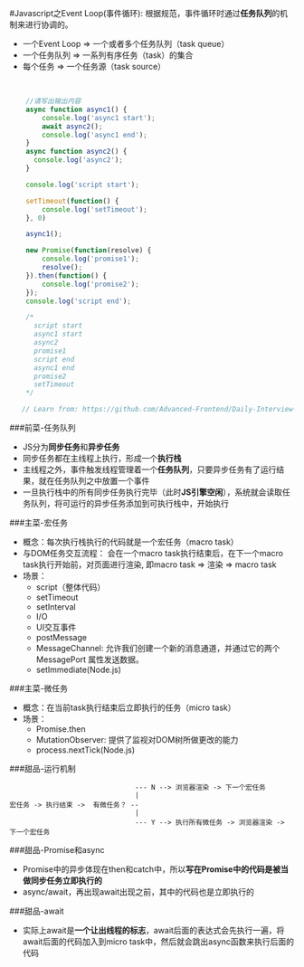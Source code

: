 #Javascript之Event Loop(事件循环): 根据规范，事件循环时通过**任务队列**的机制来进行协调的。
 - 一个Event Loop => 一个或者多个任务队列（task queue）
 - 一个任务队列 => 一系列有序任务（task）的集合
 - 每个任务 => 一个任务源（task source）
<br />

```Javascript
    //请写出输出内容
    async function async1() {
        console.log('async1 start');
        await async2();
        console.log('async1 end');
    }
    async function async2() {
      console.log('async2');
    }

    console.log('script start');

    setTimeout(function() {
        console.log('setTimeout');
    }, 0)

    async1();

    new Promise(function(resolve) {
        console.log('promise1');
        resolve();
    }).then(function() {
        console.log('promise2');
    });
    console.log('script end');

    /*
      script start
      async1 start
      async2
      promise1
      script end
      async1 end
      promise2
      setTimeout
    */

   // Learn from: https://github.com/Advanced-Frontend/Daily-Interview-Question/issues/7
```

###前菜-任务队列
  - JS分为**同步任务**和**异步任务**
  - 同步任务都在主线程上执行，形成一个**执行栈**
  - 主线程之外，事件触发线程管理着一个**任务队列**，只要异步任务有了运行结果，就在任务队列之中放置一个事件
  - 一旦执行栈中的所有同步任务执行完毕（此时**JS引擎空闲**），系统就会读取任务队列，将可运行的异步任务添加到可执行栈中，开始执行

###主菜-宏任务
 - 概念：每次执行栈执行的代码就是一个宏任务（macro task）
 - 与DOM任务交互流程： 会在一个macro task执行结束后，在下一个macro task执行开始前，对页面进行渲染, 即macro task => 渲染 => macro task
 - 场景：
    + script（整体代码）
    + setTimeout
    + setInterval
    + I/O
    + UI交互事件
    + postMessage
    + MessageChannel: 允许我们创建一个新的消息通道，并通过它的两个MessagePort 属性发送数据。
    + setImmediate(Node.js)

###主菜-微任务
 - 概念：在当前task执行结束后立即执行的任务（micro task）
 - 场景：
    + Promise.then
    + MutationObserver: 提供了监视对DOM树所做更改的能力
    + process.nextTick(Node.js)

###甜品-运行机制
   ```
                                  --- N --> 浏览器渲染 -> 下一个宏任务
                                  |
   宏任务 -> 执行结束 ->  有微任务？ --
                                  |
                                  --- Y --> 执行所有微任务 -> 浏览器渲染 -> 下一个宏任务
   ```

###甜品-Promise和async
 - Promise中的异步体现在then和catch中，所以**写在Promise中的代码是被当做同步任务立即执行的**
 - async/await，再出现await出现之前，其中的代码也是立即执行的

###甜品-await
 - 实际上await是**一个让出线程的标志**，await后面的表达式会先执行一遍，将await后面的代码加入到micro task中，然后就会跳出async函数来执行后面的代码

